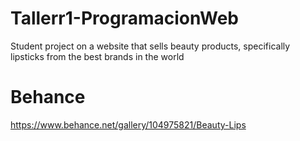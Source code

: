 # Tallerr1-ProgramacionWeb
Student project on a website that sells beauty products, specifically lipsticks from the best brands in the world

# Behance
https://www.behance.net/gallery/104975821/Beauty-Lips
